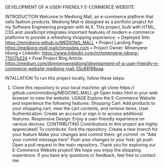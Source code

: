 DEVELOPMENT OF A USER-FRIENDLY 
E-COMMERCE WEBSITE

INTRODUCTION
Welcome to Mediong Mall, an e-commerce platform that sells fashion products. Mediong Mall is designed as a portfolio project for my Software Engineering program with ALX. This project, built with HTML, CSS and JavaScript integrates important features of modern e-commerce platforms to provide a refreshing shopping experience.
•	Deployed Site:			https://mmidiong.github.io/MEDIONG_MALL
•	Project Landing Page:		https://mediong-mall.mailchimpsites.com
•	Project Owner:		Mmenyene Idiong 
•	Linkedin:			https://www.linkedin.com/in/mmenyene-idiong-71507b224
•	Final Project Blog Article:	https://medium.com/@mmenyeneidiong/development-of-a-user-friendly-e-commerce-website-mediong-mall-55c68196eaa.

INTALLATION
To run this project locally, follow these steps:
1.	Clone this repository to your local machine:
git clone https:// github.com/mmidiong/MEDIONG_MALL.git Open index.html in your web browser to view the website.
USAGE Explore the E-Commerce Website and experience the following features:
Shopping Cart: Add products to your shopping cart, view the cart contents, and remove items.
User Authentication: Create an account or sign in to access additional features.
Responsive Design: Enjoy a user-friendly experience on various devices.
CONTRIBUTING Contributions to this project are highly appreciated! To contribute:
Fork the repository. Create a new branch for your feature
Make your changes and commit them:
git commit -m "Add your commit message here" Push your changes to your fork:
git push Open a pull request to the main repository.
Thank you for exploring our E-Commerce Website project! We hope you enjoy the shopping experience. If you have any questions or feedback, feel free to contact me.


